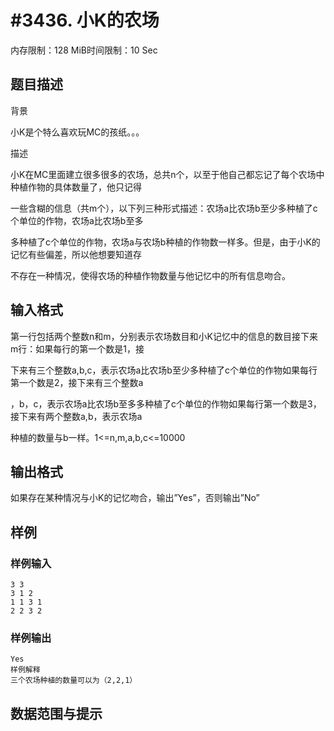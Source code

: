# #3436. 小K的农场

内存限制：128 MiB时间限制：10 Sec

## 题目描述

背景

小K是个特么喜欢玩MC的孩纸。。。

描述

小K在MC里面建立很多很多的农场，总共n个，以至于他自己都忘记了每个农场中种植作物的具体数量了，他只记得

一些含糊的信息（共m个），以下列三种形式描述：农场a比农场b至少多种植了c个单位的作物，农场a比农场b至多

多种植了c个单位的作物，农场a与农场b种植的作物数一样多。但是，由于小K的记忆有些偏差，所以他想要知道存

不存在一种情况，使得农场的种植作物数量与他记忆中的所有信息吻合。

## 输入格式

第一行包括两个整数n和m，分别表示农场数目和小K记忆中的信息的数目接下来m行：如果每行的第一个数是1，接

下来有三个整数a,b,c，表示农场a比农场b至少多种植了c个单位的作物如果每行第一个数是2，接下来有三个整数a

，b，c，表示农场a比农场b至多多种植了c个单位的作物如果每行第一个数是3，接下来有两个整数a,b，表示农场a

种植的数量与b一样。1<=n,m,a,b,c<=10000

## 输出格式

如果存在某种情况与小K的记忆吻合，输出&rdquo;Yes&rdquo;，否则输出&rdquo;No&rdquo;

## 样例

### 样例输入

    
    3 3
    3 1 2
    1 1 3 1
    2 2 3 2
    

### 样例输出

    
    Yes
    样例解释
    三个农场种植的数量可以为（2,2,1）
    

## 数据范围与提示
